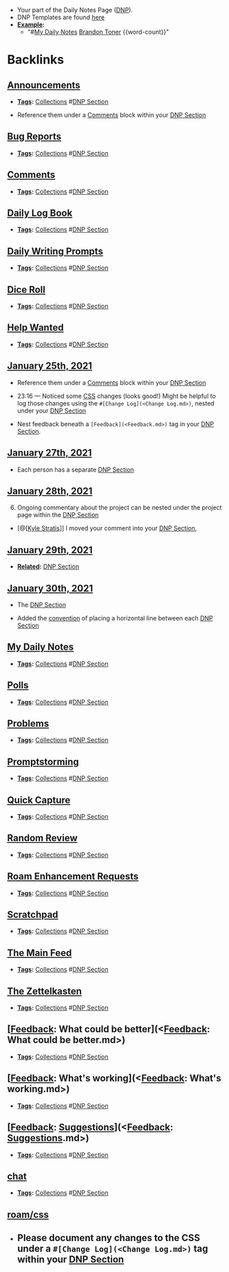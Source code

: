 - Your part of the Daily Notes Page ([DNP](<DNP.md>)).
- DNP Templates are found [here]([Templates](<Templates.md>))
- **[Example](<Example.md>):** 
    - "#[My Daily Notes](<My Daily Notes.md>) [Brandon Toner](<Brandon Toner.md>) {{word-count}}"

# Backlinks
## [Announcements](<Announcements.md>)
- **[Tags](<Tags.md>):** [Collections](<Collections.md>) #[DNP Section](<DNP Section.md>)

- Reference them under a [Comments](<Comments.md>) block within your [DNP Section](<DNP Section.md>)

## [Bug Reports](<Bug Reports.md>)
- **[Tags](<Tags.md>):** [Collections](<Collections.md>) #[DNP Section](<DNP Section.md>)

## [Comments](<Comments.md>)
- **[Tags](<Tags.md>):** [Collections](<Collections.md>) #[DNP Section](<DNP Section.md>)

## [Daily Log Book](<Daily Log Book.md>)
- **[Tags](<Tags.md>):** [Collections](<Collections.md>) #[DNP Section](<DNP Section.md>)

## [Daily Writing Prompts](<Daily Writing Prompts.md>)
- **[Tags](<Tags.md>):** [Collections](<Collections.md>) #[DNP Section](<DNP Section.md>)

## [Dice Roll](<Dice Roll.md>)
- **[Tags](<Tags.md>):** [Collections](<Collections.md>) #[DNP Section](<DNP Section.md>)

## [Help Wanted](<Help Wanted.md>)
- **[Tags](<Tags.md>):** [Collections](<Collections.md>) #[DNP Section](<DNP Section.md>)

## [January 25th, 2021](<January 25th, 2021.md>)
- Reference them under a [Comments](<Comments.md>) block within your [DNP Section](<DNP Section.md>)

- 23:16 — Noticed some [CSS](<CSS.md>) changes (looks good!) Might be helpful to log those changes using the `#[Change Log](<Change Log.md>)`, nested under your [DNP Section](<DNP Section.md>)

- Nest feedback beneath a `[Feedback](<Feedback.md>)` tag in your [DNP Section](<DNP Section.md>).

## [January 27th, 2021](<January 27th, 2021.md>)
- Each person has a separate [DNP Section](<DNP Section.md>)

## [January 28th, 2021](<January 28th, 2021.md>)
6. Ongoing commentary about the project can be nested under the project page within the [DNP Section](<DNP Section.md>)

- [@[[Kyle Stratis](<@[[Kyle Stratis.md>)]] I moved your comment into your [DNP Section](<DNP Section.md>),

## [January 29th, 2021](<January 29th, 2021.md>)
- **[Related](<Related.md>):** [DNP Section](<DNP Section.md>)

## [January 30th, 2021](<January 30th, 2021.md>)
- The [DNP Section](<DNP Section.md>)

- Added the [convention]([Conventions](<Conventions.md>)) of placing a horizontal line between each [DNP Section](<DNP Section.md>)

## [My Daily Notes](<My Daily Notes.md>)
- **[Tags](<Tags.md>):** [Collections](<Collections.md>) #[DNP Section](<DNP Section.md>)

## [Polls](<Polls.md>)
- **[Tags](<Tags.md>):** [Collections](<Collections.md>) #[DNP Section](<DNP Section.md>)

## [Problems](<Problems.md>)
- **[Tags](<Tags.md>):** [Collections](<Collections.md>) #[DNP Section](<DNP Section.md>)

## [Promptstorming](<Promptstorming.md>)
- **[Tags](<Tags.md>):** [Collections](<Collections.md>) #[DNP Section](<DNP Section.md>)

## [Quick Capture](<Quick Capture.md>)
- **[Tags](<Tags.md>):** [Collections](<Collections.md>) #[DNP Section](<DNP Section.md>)

## [Random Review](<Random Review.md>)
- **[Tags](<Tags.md>):** [Collections](<Collections.md>) #[DNP Section](<DNP Section.md>)

## [Roam Enhancement Requests](<Roam Enhancement Requests.md>)
- **[Tags](<Tags.md>):** [Collections](<Collections.md>) #[DNP Section](<DNP Section.md>)

## [Scratchpad](<Scratchpad.md>)
- **[Tags](<Tags.md>):** [Collections](<Collections.md>) #[DNP Section](<DNP Section.md>)

## [The Main Feed](<The Main Feed.md>)
- **[Tags](<Tags.md>):** [Collections](<Collections.md>) #[DNP Section](<DNP Section.md>)

## [The Zettelkasten](<The Zettelkasten.md>)
- **[Tags](<Tags.md>):** [Collections](<Collections.md>) #[DNP Section](<DNP Section.md>)

## [[Feedback](<[Feedback.md>): What could be better](<[Feedback](<Feedback.md>): What could be better.md>)
- **[Tags](<Tags.md>):** [Collections](<Collections.md>) #[DNP Section](<DNP Section.md>)

## [[Feedback](<[Feedback.md>): What's working](<[Feedback](<Feedback.md>): What's working.md>)
- **[Tags](<Tags.md>):** [Collections](<Collections.md>) #[DNP Section](<DNP Section.md>)

## [[Feedback](<[Feedback.md>): [Suggestions](<Suggestions.md>)](<[Feedback](<Feedback.md>): [Suggestions](<Suggestions.md>).md>)
- **[Tags](<Tags.md>):** [Collections](<Collections.md>) #[DNP Section](<DNP Section.md>)

## [chat](<chat.md>)
- **[Tags](<Tags.md>):** [Collections](<Collections.md>) #[DNP Section](<DNP Section.md>)

## [roam/css](<roam/css.md>)
- ## Please document any changes to the CSS under a `#[Change Log](<Change Log.md>)` tag within your [DNP Section](<DNP Section.md>)

